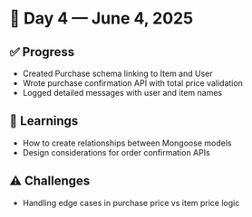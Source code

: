 # 📍 Day 4 — June 4, 2025

## ✅ Progress

* Created Purchase schema linking to Item and User
* Wrote purchase confirmation API with total price validation
* Logged detailed messages with user and item names

## 📘 Learnings

* How to create relationships between Mongoose models
* Design considerations for order confirmation APIs

## ⚠️ Challenges

* Handling edge cases in purchase price vs item price logic